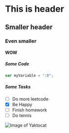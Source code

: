 # This is header
## Smaller header
### Even smaller
#### WOW

##### Some Code
``` javascript
var myVariable = ":D";
```
##### Some Tasks
- [ ] Do more leetcode
- [x] Be Happy
- [ ] Finish homework
- [ ] Do tennis

![Image of Yaktocat](https://octodex.github.com/images/yaktocat.png)
